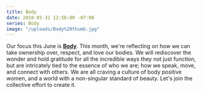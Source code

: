 ```yaml
---
title: Body
date: 2018-05-31 12:56:00 -07:00
series: Body
image: "/uploads/Body%20thumb.jpg"
---
```


Our focus this June is **[Body](yellowco.co/blog/2018/06/04/you-are-essential-create-body-positive-culture/)**. This month, we're reflecting on how we can take ownership over, respect, and love our bodies. We will rediscover the wonder and hold gratitude for all the incredible ways they not just function, but are intricately tied to the essence of who we are; how we speak, move, and connect with others. We are all craving a culture of body positive women, and a world with a non-singular standard of beauty. Let's join the collective effort to create it.